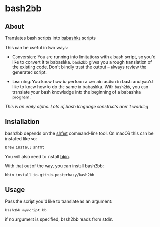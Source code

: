 # bash2bb

## About

Translates bash scripts into [babashka](https://babashka.org/) scripts.

This can be useful in two ways:

- Conversion: You are running into limitations with a bash script, so you'd like to convert it to babashka. `bash2bb` gives you a rough translation of the existing code. Don't blindly trust the output – always review the generated script.

- Learning: You know how to perform a certain action in bash and you'd like to know how to do the same in babashka. With `bash2bb`, you can translate your bash knowledge into the beginning of a babashka program.

*This is an early alpha. Lots of bash language constructs aren't working*

## Installation

bash2bb depends on the [shfmt](https://github.com/mvdan/sh) command-line tool. On macOS this can be installed like so:

```
brew install shfmt
```

You will also need to install [bbin](https://github.com/babashka/bbin).

With that out of the way, you can install bash2bb:

```
bbin install io.github.pesterhazy/bash2bb
```

## Usage

Pass the script you'd like to translate as an argument:

```
bash2bb myscript.bb
```

if no argument is specified, bash2bb reads from stdin.
